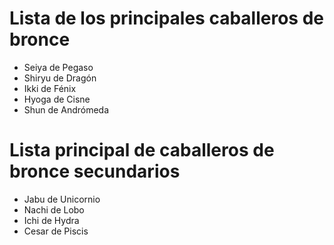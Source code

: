 # Lista de los principales caballeros de bronce
* Seiya de Pegaso
* Shiryu de Dragón
* Ikki de Fénix
* Hyoga de Cisne
* Shun de Andrómeda

# Lista principal de caballeros de bronce secundarios

* Jabu de Unicornio
* Nachi de Lobo
* Ichi de Hydra
* Cesar de Piscis